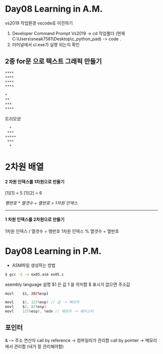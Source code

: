 # Day08 Learning in A.M.
vs2019 작업환경 vscode로 이전하기
01. Developer Command Prompt Vs2019 -> cd 작업폴더 (현재 C:\Users\sneak7581\Desktop\c_python_pad) -> code .
02. 터미널에서 cl.exe가 실행 되는지 확인 

## 2중 for문 으로 텍스트 그래픽 만들기
``` bash
****
****
****
****
```
``` bash
*
**
***
****
```

트리모양
``` bash
  *
 ***
*****
 ***
  *
```

# 2차원 배열
#### 2 차원 인덱스를 1차원으로 만들기
[1][1] = 5
[1][2] = 6

*행번호 * 열갯수 + 열번호 = 1차원 인덱스*
***
#### 1 차원 인덱스를 2차원으로 만들기

1차원 인덱스 / 열갯수 = 행번호
1차원 인덱스 % 열갯수 = 열번호

# Day08 Learning in P.M.
* ASM파일 생성하는 방법
``` bash
$ gcc -S -o ex05.asm ex05.c 
```
asembly language 설명 \$1 은 값 1 을 의미함 \$ 표시가 없으면 주소값
``` bash
movl	$1, 28(%esp) 
```
``` C
movl	$1, 12(%esp) // 값 -> 메모리
movl	$2, 8(%esp)
movl	12(%esp), %edx // 메모리 -> 레지스터
```

## 포인터
& -> 주소 연산자
call by reference -> 컴파일러가 관리함
call by pointer -> 메모리에서 관리함 (내가 잘 관리해야함)